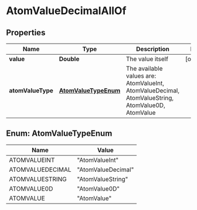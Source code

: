 

# AtomValueDecimalAllOf


## Properties

Name | Type | Description | Notes
------------ | ------------- | ------------- | -------------
**value** | **Double** | The value itself |  [optional]
**atomValueType** | [**AtomValueTypeEnum**](#AtomValueTypeEnum) | The available values are: AtomValueInt, AtomValueDecimal, AtomValueString, AtomValue0D, AtomValue | 



## Enum: AtomValueTypeEnum

Name | Value
---- | -----
ATOMVALUEINT | &quot;AtomValueInt&quot;
ATOMVALUEDECIMAL | &quot;AtomValueDecimal&quot;
ATOMVALUESTRING | &quot;AtomValueString&quot;
ATOMVALUE0D | &quot;AtomValue0D&quot;
ATOMVALUE | &quot;AtomValue&quot;



